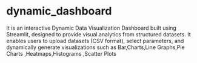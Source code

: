 # dynamic_dashboard
It is an interactive Dynamic Data Visualization Dashboard built using Streamlit, designed to provide  visual analytics from structured datasets. It enables users to upload datasets (CSV format), select parameters, and dynamically generate visualizations such as Bar,Charts,Line Graphs,Pie Charts ,Heatmaps,Histograms ,Scatter Plots
